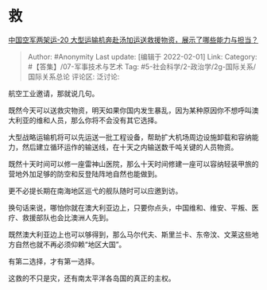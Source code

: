 # 救
[中国空军两架运-20 大型运输机奔赴汤加运送救援物资，展示了哪些能力与担当？](https://www.zhihu.com/question/513647874/answer/2328239642)

> Author: #Anonymity
> Last update: [编辑于 2022-02-01]
> Link:
> Category: #【答集】/07-军事技术与艺术
> Tag: #5-社会科学/2-政治学/2g-国际关系/国际关系总论
> 评论区:
> 泛讨论:

航空工业邀请，那就说几句。

既然今天可以送救灾物资，明天如果你国内发生暴乱，因为某种原因你不想呼叫澳大利亚的维和人员，那么你将不会没有其它选择。

大型战略运输机将可以先运送一批工程设备，帮助扩大机场周边设施卸载和容纳能力，然后建立循环运作的输送线，在十天之内输送数千吨关键的人员物资。

既然十天时间可以修一座雷神山医院，那么十天时间修建一座可以容纳轻装甲旅的营地外加足够的防空和反登陆阵地自然也能做到。

更不必提长期在南海地区巡弋的舰队随时可以应邀到访。

换句话来说，哪怕你就在澳大利亚边上，只要你点头，中国维和、维安、平叛、医疗、救援部队也会比澳洲人先到。

既然澳大利亚边上也可以够得到，那么马尔代夫、斯里兰卡、东帝汶、文莱这些地方自然也就不再必须仰赖“地区大国”。

有第二选择，才有第一选择。

这救的不只是灾，还有南太平洋各岛国的真正的主权。
